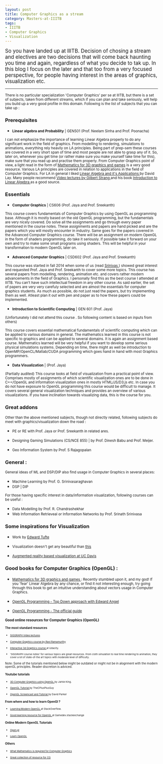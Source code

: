 ```yaml
---
layout: post
title: Computer Graphics as a stream
category: Masters-at-IIITB
tags:
- IIITB
- Computer Graphics
- Visualization
---
```


<big> So you have landed up at IIITB. Decision of chosing a stream and electives are two decisions that will come back haunting you time and again, regardless of what you decide to tak up. In this blog I focus on the later and that too from a very focused perspective, for people having interest in the areas of graphics, visualization etc. </big>

__________

<small>There is no particular specialization 'Computer Graphics' per se at IIITB, but there is a set of subjects, taken from different streams, which if you can plan and take seriously, will help you build up a very good profile in this domain. Following is the list of subjects that you can take up : </small>


### Prerequisites

*	<small>**Linear algebra and Probability** | GEN501 (Prof. Neelam Sinha and Prof. Poonacha)</small>

<small>I can not emphasize the importance of learning Linear Algebra properly to do any significant work in the field of graphics. From modelling to rendering, simulations to animations, everything rely heavily on LA principles. Being part of prep-sem these courses are covered in a very short span of time and most people are not able to grasp any of it. So, later on, whenever you get time (or rather make sure you make yourself take time for this), make sure that you read up and practise them properly. From Computer Graphics point of view, a light read in the form of <a href="http://www.amazon.com/dp/1568817231/ref=rdr_ext_tmb" target="_blank">Mathematics for 3D graphics and games</a> is a very good resource. Various LA principles are covered in relation to applications in the field of Computer Graphics. For LA in general I liked <a href="http://www.amazon.com/Linear-Algebra-Its-Applications-Edition/dp/0201709708" target="_blank"> Linear Algebra and it's Applications </a> by David Lay. Many people recommend <a href="http://ocw.mit.edu/courses/mathematics/18-06-linear-algebra-spring-2010/" target="_blank"> Video lectures by Gilbert Strang </a> and his book <a href="http://www.amazon.com/Introduction-Linear-Algebra-Fourth-Edition/dp/0980232716" target="_blank"> Introduction to Linear Algebra </a> as a good source. </small>

### Essentials

*	<small>**Computer Graphics** | CS606 (Prof. Jaya and Prof. Sreekanth)</small>

<small>This course covers fundamentals of Computer Graphics by using OpenGL as programming base. Although it is mostly based on the old OpenGL programming, but the fundamentals are very nicely covered. Do solve all the assignments and go through every paper mentioned in the course notes. These assignments and papers are hand picked and are the papers which you will mostly encounter in industry. Same goes for the papers covered in the Advanced Computer Graphics course. There will be an assignment on modern OpenGL in the form of shaders programming, do take it seriously. If possible take it forward on your own and try to make some small programs using shaders. This will be helpful in your transformation
to modern OpenGL later on.</small>

*	<small>**Advanced Computer Graphics** | CSD602 (Prof. Jaya and Prof. Sreekanth)</small>

<small>This course was started in fall 2014 when some of us (read <a href="https://in.linkedin.com/in/srinivasrvaidya" target="_blank"> Srinivas </a>) showed great interest and requested Prof. Jaya and Prof. Sreekanth to
cover some more topics. This course has several papers from modelling, rendering, animation etc. and covers rather modern advancements in the field of Graphics. I personally find this as the best course I attended at IIITB. You can't have such intellectual freedom in any other course. As said earlier, the set of papers are very very carefuly selected and are almost the essentials for computer graphics students. As much as possible, do not just read the papers, but try implementing them as well. Atleast plan it out with pen and paper as to how these papers could be implemented.</small>

*	<small>**Introduction to Scientific Computing** | GEN 601 (Prof. Jaya)</small>

<small>(Unfortunately I did not attend this course . So following content is based on inputs from others)</small>

<small> This course covers essential mathematical fundamentals of scientific computing which can be applied to various domains in general. The mathematics learned in this course is not specific to graphics and can be applied to several domains. It is again an assignment based course. Mathematics learned will be very
helpful if you want to develop some serious physical simulations systems. Depending on time, there might as well be introduction to OpenMP/OpenCL/Matlab/CUDA
programming which goes hand in hand with most Graphics programmers. </small>

*	<small>**Data Visualization** |  (Prof. Jaya)</small>

<small> (Partially audited) This course looks at field of visualization from a practical point of view. Comprises mostly of assignments of which scientific visualization ones are to be done in C++/OpenGL and information visualization ones in mostly HTML/JS/D3.js etc. In case you do not have exposure to OpenGL programming this course would be difficult to manage. It covers several general visualization techniques and provides an overview of various visualizations. If you have inclination towards visualizing data, this is the course for you.</small>

### Great addons

<small>Other than the above mentioned subjects, though not directly related, following subjects do meet with graphics/visualization down the road :</small>

*	<small> PE or RE with Prof. Jaya or Prof. Sreekanth in related ares.</small>

* <small> Designing Gaming Simulations (CS/NCE 855) | by Prof. Dinesh Babu and Prof. Meijer. </small>

* <small>Geo Information System by Prof. S Rajagopalan</small>

### General :

<small> General ideas of ML and DSP/DIP also find usage in Computer Graphics in several places: </small>

* 	<small>Machine Learning by Prof. G. Srinivasaraghavan</small>
*	<small>DSP | DIP</small>

<small> For those having specific interest in data/information visualization, following courses can be useful : </small>

* 	<small>Data Modelling by Prof. R. Chandrashekhar</small>
*	<small>Web Information Retrieveal or Information Networks by Prof. Srinath Srinivasa </small>


### Some inspirations for Visualization

*	<small> Work by <a href="http://www.edwardtufte.com/tufte/" title="_blank">Edward Tufte </a> </small>

* <small> Visualization doesn't get any beautiful than <a href="http://www.dear-data.com/" target="_blank"> this </a> </small>

* <small> <a href="https://www.youtube.com/watch?v=j9JXtTj0mzE" title="_blank">Augmented reality based visualization at UC Davis</a> </small>

### Good books for Computer Graphics (OpenGL) :

*	<small> <a href="http://www.amazon.com/dp/1568817231/ref=rdr_ext_tmb" target="_blank">Mathematics for 3D graphics and games </a> : Recently stumbled upon it, and my god! If you 'fear' Linear Algebra by any chance, or find it not interesting enough, try going through this book to get an intuitive understanding about vectors usage in Computer Graphics. </small>

*	<small> <a href="http://www.amazon.in/Interactive-Computer-Graphics-Top-Down-Shader-Based/dp/0132545233" target="_blank"> OpenGL Programming - Top Down approach with Edward Angel</a> </small>

*	<small> <a href="http://www.amazon.in/OpenGL-Programming-Guide-Official-Learning/dp/0321773039" target="_blank">OpenGL Programming - The official guide</a> <small>

### Good online resources for Computer Graphics (OpenGL)

#### The most standard resources

*	<small> <a href="https://www.youtube.com/playlist?list=PLUPhVMQuDB_aWSKj7L_-3Ot_nxBze_YMy" target="_blank"> SIGGRAPH Video lectures </a> </small>

*	<small> <a href="http://inst.eecs.berkeley.edu/~cs184/fa12/onlinelectures.html" target="_blank"> Computer Graphics course by Ravi Ramamurthy </a></small>

* <small> <a href="https://www.udacity.com/course/interactive-3d-graphics--cs291" target="_blank"> Interactive 3d Graphics course </a> at Udacity. </small>
	
*	<small>'SIGGRAPH course notes' for various topics are great resources. From cloth simulation to real time rendering to animation, they cover a lot of state-of-the art topics with moderate level of difficulty. </small>

Note: Some of the tutorials mentioned below might be outdated or might not be in alognment with the modern openGL principles. Reader discretion is adviced.

#### Youtube tutorials

* <small> <a href="https://www.youtube.com/playlist?list=PLRwVmtr-pp06qT6ckboaOhnm9FxmzHpbY" target="_blank"> 3D Computer Graphics using OpenGL </a> by Jamie King. </small>

* <small> <a href="https://www.youtube.com/playlist?list=PL0AB023E769342AFE" target="_blank"> OpenGL Tutorial </a> by TheCPlusPlusGuy </small>

* <small> <a href="https://www.youtube.com/playlist?list=PL2330214740B33712" target="_blank"> OpenGL Screencast and Tutorial </a> by David Parker </small>

#### From where and how to learn OpenGl ?

* <small> <a href="http://stackoverflow.com/questions/8733663/learning-modern-opengl" target="_blank">Learning Modern OpenGL </a> at StackOverflow. </small>  

* <small> <a href="http://gamedev.stackexchange.com/questions/1128/what-are-some-good-learning-resources-for-opengl" target="_blank"> Good learning resource for OpenGL </a> at Gamedev.stackexchange </small> 

#### Online Modern OpenGL Tutorials

* <small> <a href="https://open.gl/" target="_blank">Open.gl</a> </small> 

* <small> <a href="http://www.learnopengl.com" target="_blank">Learn OpenGL</a> </small> 

#### Others

* <small> <a href="http://www.cc.gatech.edu/~turk/math_gr.html" target="_blank"> What Mathematics is required for Computer Graphics </a> </small>

* <small> <a href="http://kesen.realtimerendering.com/" target="_blank">Great collection of resource for CG</a> </small>



